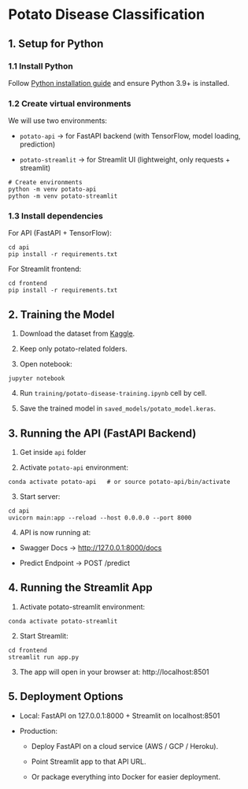# Potato Disease Classification

## 1. Setup for Python
### 1.1 Install Python

Follow [Python installation guide](https://www.python.org/downloads/) and ensure Python 3.9+ is installed.

### 1.2 Create virtual environments

We will use two environments:

* `potato-api` → for FastAPI backend (with TensorFlow, model loading, prediction)

* `potato-streamlit` → for Streamlit UI (lightweight, only requests + streamlit)
```
# Create environments
python -m venv potato-api
python -m venv potato-streamlit
```

### 1.3 Install dependencies

For API (FastAPI + TensorFlow):
```
cd api
pip install -r requirements.txt
```

For Streamlit frontend:
```
cd frontend
pip install -r requirements.txt
```


## 2. Training the Model

1. Download the dataset from [Kaggle](https://www.kaggle.com/datasets/arjuntejaswi/plant-village).

2. Keep only potato-related folders.

3. Open notebook:
```
jupyter notebook
```

4. Run `training/potato-disease-training.ipynb` cell by cell.

5. Save the trained model in `saved_models/potato_model.keras`.

## 3. Running the API (FastAPI Backend)

1. Get inside `api` folder

2. Activate `potato-api` environment:
```
conda activate potato-api   # or source potato-api/bin/activate
```

3. Start server:
```
cd api
uvicorn main:app --reload --host 0.0.0.0 --port 8000
```

4. API is now running at:

* Swagger Docs → http://127.0.0.1:8000/docs

* Predict Endpoint → POST /predict

## 4. Running the Streamlit App

1. Activate potato-streamlit environment:
```
conda activate potato-streamlit
```

2. Start Streamlit:
```
cd frontend
streamlit run app.py
```

3. The app will open in your browser at:
http://localhost:8501


## 5. Deployment Options

* Local: FastAPI on 127.0.0.1:8000 + Streamlit on localhost:8501

* Production:

  - Deploy FastAPI on a cloud service (AWS / GCP / Heroku).

  - Point Streamlit app to that API URL.

  - Or package everything into Docker for easier deployment.
